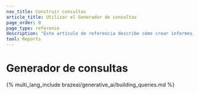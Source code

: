 ```yaml
---
nav_title: Construir consultas
article_title: Utilizar el Generador de consultas
page_order: 0
page_type: reference
description: "Este artículo de referencia describe cómo crear informes utilizando datos Braze de Snowflake en el Generador de consultas."
tool: Reports
---
```


# Generador de consultas

{% multi_lang_include brazeai/generative_ai/building_queries.md %}